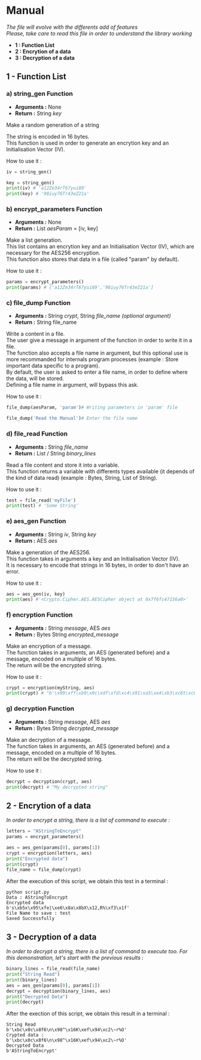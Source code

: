 # Manual

*The file will evolve with the differents add of features   
Please, take care to read this file in order to understand the library working*

- **1 : Function List**
- **2 : Encrytion of a data**
- **3 : Decryption of a data**

## 1 - Function List

### a) string_gen Function

- **Arguments :** None
- **Return :** String *key*

Make a random generation of a string

The string is encoded in 16 bytes.      
This function is used in order to generate an encrytion key and an Initialisation Vector (IV).

How to use it :     

```python
iv = string_gen()

key = string_gen()
print(iv) # 'a12Ze34rT67yui89'
print(key) # '98iuy76Tr43eZ21a'
```

### b) encrypt_parameters Function

- **Arguments :** None
- **Return :** List *aesParam* = [iv, key]

Make a list generation.     
This list contains an encrytion key and an Initialisation Vector (IV), which are necessary for the AES256 encryption.   
This function also stores that data in a file (called "param" by default).

How to use it :     

```python
params = encrypt_parameters()
print(params) # ['a12Ze34rT67yui89','98iuy76Tr43eZ21a']
```

### c) file_dump Function

- **Arguments :** String *crypt*, String *file_name (optional argument)*
- **Return :** String file_name

Write a content in a file.      
The user give a message in argument of the function in order to write it in a file.     
The function also accepts a file name in argument, but this optional use is more recommanded for internals program processes (example : Store important data specific to a program).       
By default, the user is asked to enter a file name, in order to define where the data, will be stored.      
Defining a file name in argument, will bypass this ask.

How to use it :     
```python
file_dump(aesParam, 'param')# Writing parameters in 'param' file

file_dump('Read the Manual')# Enter the file name
```

### d) file_read Function

- **Arguments :** String *file_name*
- **Return :** List / String *binary_lines*

Read a file content and store it into a variable.   
This function returns a variable with differents types available (it depends of the kind of data read) (example : Bytes, String, List of String).

How to use it :     
```python
test = file_read('myFile')
print(test) # 'Some String'
```

### e) aes_gen Function

- **Arguments :** String *iv*, String *key*
- **Return :** AES *aes*

Make a generation of the AES256.        
This function takes in arguments a key and an Initialisation Vector (IV).       
It is necessary to encode that strings in 16 bytes, in order to don't have an error.

How to use it :     
```python
aes = aes_gen(iv, key)
print(aes) #'<Crypto.Cipher.AES.AESCipher object at 0x7f6fc47156a0>'
```

### f) encryption Function

- **Arguments :** String *message*, AES *aes*
- **Return :** Bytes String *encrypted_message*

Make an encryption of a message.        
The function takes in arguments, an AES (generated before) and a message, encoded on a multiple of 16 bytes.        
The return will be the encrypted string.

How to use it :     
```python
crypt = encryption(myString, aes)
print(crypt) # "b'\x99\xff\xb9\x9c\xdf\xfd\xc4\x91\xa5\xe4\xb3\xc6t\xc6\x0b\x19"
```

### g) decryption Function

- **Arguments :** String *message*, AES *aes*
- **Return :** Bytes String *decrypted_message*

Make an decryption of a message.        
The function takes in arguments, an AES (generated before) and a message, encoded on a multiple of 16 bytes.        
The return will be the decrypted string.

How to use it :     
```python
decrypt = decryption(crypt, aes)
print(decrypt) # "My decrypted string"
```

## 2 - Encrytion of a data

*In order to encrypt a string, there is a list of command to execute :*

```python
letters = "AStringToEncrypt"
params = encrypt_parameters()

aes = aes_gen(params[0], params[1])
crypt = encryption(letters, aes)
print("Encrypted data")
print(crypt)
file_name = file_dump(crypt)
```

After the execution of this script, we obtain this test in a terminal : 

```
python script.py     
Data : AStringToEncrypt     
Encrypted data      
b's\xb5x\x95\xfe|\xe6\x8a\x8bX\x12,R%\xf3\x1f'      
File Name to save : test        
Saved Successfully
```

## 3 - Decryption of a data

*In order to decrypt a string, there is a list of command to execute too. For this demonstration, let's start with the previous results :*

```python
binary_lines = file_read(file_name)
print("String Read")
print(binary_lines)
aes = aes_gen(params[0], params[1])
decrypt = decryption(binary_lines, aes)
print("Decrypted Data")
print(decrypt)
```
After the exection of this script, we obtain this result in a terminal : 

```
String Read        
b'\xbc\x0c\x8f6\n\x98^\x16K\xef\x94\xc2\~r%O'       
Crypted data :      
b'\xbc\x0c\x8f6\n\x98^\x16K\xef\x94\xc2\~r%O'        
Decrypted Data      
b'AStringToEncrypt'
```
